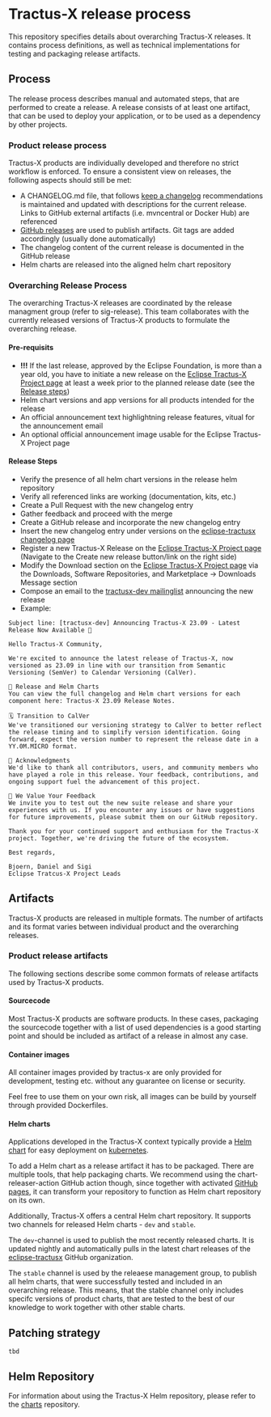 # Tractus-X release process

This repository specifies details about overarching Tractus-X releases. It contains process definitions, as well as technical implementations for testing and packaging release artifacts.

## Process

The release process describes manual and automated steps, that are performed to create a release. A release consists of at least one artifact, that can be used to deploy your application, or to be used as a dependency by other projects.

### Product release process

Tractus-X products are individually developed and therefore no strict workflow is enforced. To ensure a consistent view on releases, the following aspects should still be met:

- A CHANGELOG.md file, that follows [keep a changelog](https://keepachangelog.com/en/1.0.0/) recommendations is maintained and updated with descriptions for the current release. Links to GitHub external artifacts (i.e. mvncentral or Docker Hub) are referenced
- [GitHub releases](https://docs.github.com/en/repositories/releasing-projects-on-github/managing-releases-in-a-repository) are used to publish artifacts. Git tags are added accordingly (usually done automatically)
- The changelog content of the current release is documented in the GitHub release
- Helm charts are released into the aligned helm chart repository

### Overarching Release Process

The overarching Tractus-X releases are coordinated by the release managment group (refer to sig-release). This team collaborates with the currently released versions of Tractus-X products to formulate the overarching release.

#### Pre-requisits

- __!!!__ If the last release, approved by the Eclipse Foundation, is more than a year old, you have to initiate a new release on the [Eclipse Tractus-X Project page](https://projects.eclipse.org/projects/automotive.tractusx) at least a week prior to the planned release date (see the [Release steps](#release-steps))
- Helm chart versions and app versions for all products intended for the release
- An official announcement text highlightning release features, vitual for the announcement email
- An optional official announcement image usable for the Eclipse Tractus-X Project page

#### Release Steps

- Verify the presence of all helm chart versions in the release helm repository
- Verify all referenced links are working (documentation, kits, etc.)
- Create a Pull Request with the new changelog entry
- Gather feedback and proceed with the merge
- Create a GitHub release and incorporate the new changelog entry
- Insert the new changelog entry under versions on the [eclipse-tractusx changelog page](https://eclipse-tractusx.github.io/CHANGELOG/)
- Register a new Tractus-X Release on the [Eclipse Tractus-X Project page](https://projects.eclipse.org/projects/automotive.tractusx) (Navigate to the Create new release button/link on the right side)
- Modify the Download section on the [Eclipse Tractus-X Project page](https://projects.eclipse.org/projects/automotive.tractusx) via the Downloads, Software Repositories, and Marketplace -> Downloads Message section
- Compose an email to the [tractusx-dev mailinglist](mailto:tractusx-dev@eclipse.org) announcing the new release
- Example:

```
Subject line: [tractusx-dev] Announcing Tractus-X 23.09 - Latest Release Now Available 🎉

Hello Tractus-X Community,
 
We're excited to announce the latest release of Tractus-X, now versioned as 23.09 in line with our transition from Semantic Versioning (SemVer) to Calendar Versioning (CalVer).
 
🔗 Release and Helm Charts
You can view the full changelog and Helm chart versions for each component here: Tractus-X 23.09 Release Notes.
 
🗓️ Transition to CalVer
We've transitioned our versioning strategy to CalVer to better reflect the release timing and to simplify version identification. Going forward, expect the version number to represent the release date in a YY.0M.MICRO format.
 
🙏 Acknowledgments
We'd like to thank all contributors, users, and community members who have played a role in this release. Your feedback, contributions, and ongoing support fuel the advancement of this project.
 
💬 We Value Your Feedback
We invite you to test out the new suite release and share your experiences with us. If you encounter any issues or have suggestions for future improvements, please submit them on our GitHub repository.
 
Thank you for your continued support and enthusiasm for the Tractus-X project. Together, we're driving the future of the ecosystem.
 
Best regards,
 
Bjoern, Daniel and Sigi
Eclipse Tratcus-X Project Leads
```

## Artifacts

Tractus-X products are released in multiple formats. The number of artifacts and its format varies between individual product and the overarching releases.

### Product release artifacts

The following sections describe some common formats of release artifacts used by Tractus-X products.

#### Sourcecode

Most Tractus-X products are software products. In these cases, packaging the sourcecode together with a list of used dependencies is a good starting point and should be included as artifact of a release in almost any case.

#### Container images

All container images provided by tractus-x are only provided for development, testing etc. without any guarantee on license or security.

Feel free to use them on your own risk, all images can be build by yourself through provided Dockerfiles.

#### Helm charts

Applications developed in the Tractus-X context typically provide a [Helm chart](https://helm.sh/) for easy deployment on [kubernetes](https://kubernetes.io/).

To add a Helm chart as a release artifact it has to be packaged. There are multiple tools, that help packaging charts. We recommend using the chart-releaser-action GitHub action though, since together with activated [GitHub pages](https://pages.github.com/), it can transform your repository to function as Helm chart repository on its own.

Additionally, Tractus-X offers a central Helm chart repository. It supports two channels for released Helm charts - `dev` and `stable`.

The `dev`-channel is used to publish the most recently released charts. It is updated nightly and automatically pulls in the latest chart releases of the [eclipse-tractusx](https://github.com/eclipse-tractusx) GitHub organization.

The `stable` channel is used by the releaese management group, to publish all helm charts, that were successfully tested and included in an overarching release. This means, that the stable channel only includes specifc versions of product charts, that are tested to the best of our knowledge to work together with other stable charts.

## Patching strategy

`tbd`

## Helm Repository

For information about using the Tractus-X Helm repository, please refer to the [charts](https://github.com/eclipse-tractusx/charts) repository.